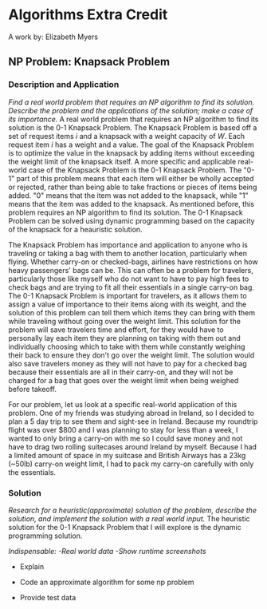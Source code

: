 # Algorithms Extra Credit
A work by: Elizabeth Myers

## NP Problem: Knapsack Problem

### Description and Application
*Find a real world problem that requires an NP algorithm to find its solution. Describe the problem and the applications of the solution; make a case of its importance.* 
A real world problem that requires an NP algorithm to find its solution is the 0-1 Knapsack Problem. The Knapsack Problem is based off a set of request items _i_ and a knapsack with a weight capacity of _W_. Each request item _i_ has a weight and a value. The goal of the Knapsack Problem is to optimize the value in the knapsack by adding items without exceeding the weight limit of the knapsack itself. A more specific and applicable real-world case of the Knapsack Problem is the 0-1 Knapsack Problem. The "0-1" part of this problem means that each item will either be wholly accepted or rejected, rather than being able to take fractions or pieces of items being added. "0" means that the item was not added to the knapsack, while "1" means that the item was added to the knapsack. As mentioned before, this problem requires an NP algorithm to find its solution. The 0-1 Knapsack Problem can be solved using dynamic programming based on the capacity of the knapsack for a heauristic solution. 

The Knapsack Problem has importance and application to anyone who is traveling or taking a bag with them to another location, particularly when flying. Whether carry-on or checked-bags, airlines have restrictions on how heavy passengers' bags can be. This can often be a problem for travelers, particularly those like myself who do not want to have to pay high fees to check bags and are trying to fit all their essentials in a single carry-on bag. The 0-1 Knapsack Problem is important for travelers, as it allows them to assign a value of importance to their items along with its weight, and the solution of this problem can tell them which items they can bring with them while traveling without going over the weight limit. This solution for the problem will save travelers time and effort, for they would have to personally lay each item they are planning on taking with them out and individually choosing which to take with them while constantly weighing their back to ensure they don't go over the weight limit. The solution would also save travelers money as they will not have to pay for a checked bag because their essentials are all in their carry-on, and they will not be charged for a bag that goes over the weight limit when being weighed before takeoff. 

For our problem, let us look at a specific real-world application of this problem. One of my friends was studying abroad in Ireland, so I decided to plan a 5 day trip to see them and sight-see in Ireland. Because my roundtrip flight was over $800 and I was planning to stay for less than a week, I wanted to only bring a carry-on with me so I could save money and not have to drag two rolling suitecases around Ireland by myself. Because I had a limited amount of space in my suitcase and British Airways has a 23kg (~50lb) carry-on weight limit, I had to pack my carry-on carefully with only the essentials. 


### Solution
*Research for a heuristic(approximate) solution of the problem, describe the solution, and implement the solution with a real world input.*
The heuristic solution for the 0-1 Knapsack Problem that I will explore is the dynamic programming solution. 

*Indispensable:
-Real world data
-Show runtime screenshots*




- Explain

- Code an approximate algorithm for some np problem

- Provide test data
